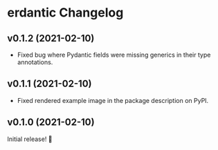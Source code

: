 # erdantic Changelog

## v0.1.2 (2021-02-10)

- Fixed bug where Pydantic fields were missing generics in their type annotations.

## v0.1.1 (2021-02-10)

- Fixed rendered example image in the package description on PyPI.

## v0.1.0 (2021-02-10)

Initial release! 🎉
